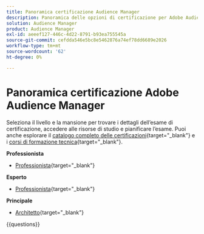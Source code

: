 ```yaml
---
title: Panoramica certificazione Audience Manager
description: Panoramica delle opzioni di certificazione per Adobe Audience Manager
solution: Audience Manager
product: Audience Manager
exl-id: aeeef127-446c-4d22-8791-b93ea755545a
source-git-commit: cefdda546e5bc8e5462876a74ef78dd6689e2026
workflow-type: tm+mt
source-wordcount: '62'
ht-degree: 0%

---
```


# Panoramica certificazione Adobe Audience Manager

Seleziona il livello e la mansione per trovare i dettagli dell’esame di certificazione, accedere alle risorse di studio e pianificare l’esame. Puoi anche esplorare il [catalogo completo delle certificazioni](https://certification.adobe.com/certifications){target="_blank"} e i [corsi di formazione tecnica](https://certification.adobe.com/courses/?/courses){target="_blank"}.

**Professionista**

* [Professionista](https://certification.adobe.com/certification/adobe-audience-business-practitioner-professional){target="_blank"} <!--AD0-E458-->

**Esperto**

* [Professionista](https://certification.adobe.com/certification/adobe-audience-manager-business-practitioner-expert){target="_blank"} <!--AD0-E457-->

**Principale**

* [Architetto](https://certification.adobe.com/certification/audience-manager-architect-master){target="_blank"} <!--AD0-E454-->

{{questions}}

